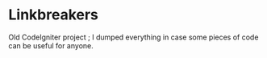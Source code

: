 # Linkbreakers
Old CodeIgniter project ; I dumped everything in case some pieces of code can be useful for anyone.
